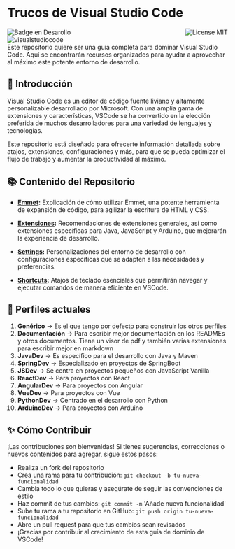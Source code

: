 # Trucos de Visual Studio Code
![Badge en Desarollo](https://img.shields.io/badge/STATUS-EN%20DESAROLLO-green)
<img align="right" alt="License MIT" src="https://img.shields.io/badge/LICENSE-MIT-green" /> <br/>
<img alt="visualstudiocode" src="https://img.shields.io/badge/-Visual studio Code-007ACC?style=flat-square&logo=visualstudiocode&logoColor=white" />
<br/>
Este repositorio quiere ser una guía completa para dominar Visual Studio Code. Aquí se encontrarán recursos organizados para ayudar a aprovechar al máximo este potente entorno de desarrollo.

## 📖 Introducción
Visual Studio Code es un editor de código fuente liviano y altamente personalizable desarrollado por Microsoft. Con una amplia gama de extensiones y características, VSCode se ha convertido en la elección preferida de muchos desarrolladores para una variedad de lenguajes y tecnologías.

Este repositorio está diseñado para ofrecerte información detallada sobre atajos, extensiones, configuraciones y más, para que se pueda optimizar el flujo de trabajo y aumentar la productividad al máximo.

## 📚 Contenido del Repositorio
- **[Emmet](https://github.com/CrisCorreaS/trucos-vscode/tree/main/Emmet):**
Explicación de cómo utilizar Emmet, una potente herramienta de expansión de código, para agilizar la escritura de HTML y CSS.

- **[Extensiones](https://github.com/CrisCorreaS/trucos-vscode/tree/main/Extensiones):**
Recomendaciones de extensiones generales, así como extensiones específicas para Java, JavaScript y Arduino, que mejorarán la experiencia de desarrollo.

- **[Settings](https://github.com/CrisCorreaS/trucos-vscode/tree/main/Settings):**
Personalizaciones del entorno de desarrollo con configuraciones específicas que se adapten a las necesidades y preferencias.

- **[Shortcuts](https://github.com/CrisCorreaS/trucos-vscode/tree/main/Shortcuts):**
Atajos de teclado esenciales que permitirán navegar y ejecutar comandos de manera eficiente en VSCode.

## 👤 Perfiles actuales
1. **Genérico** → Es el que tengo por defecto para construir los otros perfiles
2. **Documentación** → Para escribir mejor documentación en los READMEs y otros documentos. Tiene un visor de pdf y también varias extensiones para escribir mejor en markdown
3. **JavaDev** → Es específico para el desarrollo con Java y Maven
4. **SpringDev** → Especializado en proyectos de SpringBoot
5. **JSDev** → Se centra en proyectos pequeños con JavaScript Vanilla
6. **ReactDev** → Para proyectos con React
7. **AngularDev** → Para proyectos con Angular
8. **VueDev** → Para proyectos con Vue
9. **PythonDev** → Centrado en el desarrollo con Python
10. **ArduinoDev** → Para proyectos con Arduino


## ✨ Cómo Contribuir
¡Las contribuciones son bienvenidas! Si tienes sugerencias, correcciones o nuevos contenidos para agregar, sigue estos pasos:

 - Realiza un fork del repositorio
 - Crea una rama para tu contribución: ``git checkout -b tu-nueva-funcionalidad``
 - Cambia todo lo que quieras y asegúrate de seguir las convenciones de estilo
 - Haz commit de tus cambios: ``git commit -m`` 'Añade nueva funcionalidad'
 - Sube tu rama a tu repositorio en GitHub: ``git push origin tu-nueva-funcionalidad``
 - Abre un pull request para que tus cambios sean revisados
 - ¡Gracias por contribuir al crecimiento de esta guía de dominio de VSCode!
